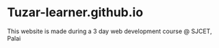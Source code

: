 # Tuzar-learner.github.io
This website is made during a 3 day web development course @ SJCET, Palai
